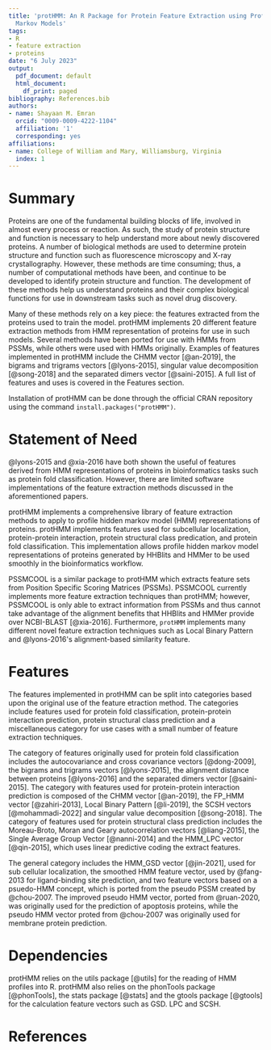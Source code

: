 ```yaml
---
title: 'protHMM: An R Package for Protein Feature Extraction using Profile Hidden
  Markov Models'
tags:
- R
- feature extraction
- proteins
date: "6 July 2023"
output:
  pdf_document: default
  html_document:
    df_print: paged
bibliography: References.bib
authors:
- name: Shayaan M. Emran
  orcid: "0009-0009-4222-1104"
  affiliation: '1'
  corresponding: yes
affiliations:
- name: College of William and Mary, Williamsburg, Virginia
  index: 1
---
```


# Summary

Proteins are one of the fundamental building blocks of life, involved in almost every process or reaction. As such, the study of protein structure and function is necessary to help understand more about newly discovered proteins. A number of biological methods are used to determine protein structure and function such as fluorescence microscopy and X-ray crystallography. However, these methods are time consuming; thus, a number of computational methods have been, and continue to be developed to identify protein structure and function. The development of these methods help us understand proteins and their complex biological functions for use in downstream tasks such as novel drug discovery.

Many of these methods rely on a key piece: the features extracted from the proteins used to train the model. protHMM implements 20 different feature extraction methods from HMM representation of proteins for use in such models. Several methods have been ported for use with HMMs from PSSMs, while others were used with HMMs originally. Examples of features implemented in protHMM include the CHMM vector [@an-2019], the bigrams and trigrams vectors [@lyons-2015], singular value decomposition [@song-2018] and the separated dimers vector [@saini-2015]. A full list of features and uses is covered in the Features section.

Installation of protHMM can be done through the official CRAN repository using the command `install.packages("protHMM")`. 

# Statement of Need

@lyons-2015 and @xia-2016 have both shown the useful of features derived from HMM representations of proteins in bioinformatics tasks such as protein fold classification. However, there are limited software implementations of the feature extraction methods discussed in the aforementioned papers. 

protHMM implements a comprehensive library of feature extraction methods to apply to profile hidden markov model (HMM) representations of proteins. protHMM implements features used for subcellular localization, protein-protein interaction, protein structural class predication, and protein fold classification. This implementation allows profile hidden markov model representations of proteins generated by HHBlits and HMMer to be used smoothly in the bioinformatics workflow. 

PSSMCOOL is a similar package to protHMM which extracts feature sets from Position Specific Scoring Matrices (PSSMs). PSSMCOOL currently implements more feature extraction techniques than protHMM; however, PSSMCOOL is only able to extract information from PSSMs and thus cannot take advantage of the alignment benefits that HHBlits and HMMer provide over NCBI-BLAST [@xia-2016]. Furthermore, `protHMM` implements many different novel feature extraction techniques such as Local Binary Pattern and @lyons-2016's alignment-based similarity feature. 

# Features

The features implemented in protHMM can be split into categories based upon the original use of the feature etraction method. The categories include features used for protein fold classification, protein-protein interaction prediction, protein structural class prediction and a miscellaneous category for use cases with a small number of feature extraction techniques.

The category of features originally used for protein fold classification includes the autocovariance and cross covariance vectors [@dong-2009], the bigrams and trigrams vectors [@lyons-2015], the alignment distance between proteins [@lyons-2016] and the separated dimers vector [@saini-2015]. The category with features used for protein-protein interaction prediction is composed of the CHMM vector [@an-2019], the FP_HMM vector [@zahiri-2013], Local Binary Pattern [@li-2019], the SCSH vectors [@mohammadi-2022] and singular value decomposition [@song-2018]. The category of features used for protein structural class prediction includes the Moreau-Broto, Moran and Geary autocorrelation vectors [@liang-2015], the Single Average Group Vector [@nanni-2014] and the HMM_LPC vector [@qin-2015], which uses linear predictive coding the extract features. 

The general category includes the HMM_GSD vector [@jin-2021], used for sub cellular localization, the smoothed HMM feature vector, used by @fang-2013 for ligand-binding site prediction, and two feature vectors based on a psuedo-HMM concept, which is ported from the pseudo PSSM created by @chou-2007. The improved pseudo HMM vector, ported from @ruan-2020, was originally used for the prediction of apoptosis proteins, while the pseudo HMM vector proted from @chou-2007 was originally used for membrane protein prediction.

# Dependencies

protHMM relies on the utils package [@utils] for the reading of HMM profiles into R. protHMM also relies on the phonTools package [@phonTools], the stats package [@stats] and the gtools package [@gtools] for the calculation feature vectors such as GSD. LPC and SCSH.

# References
